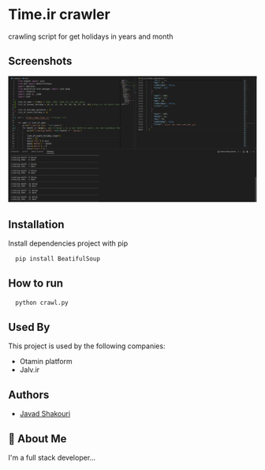 
# Time.ir crawler

crawling script for get holidays in years and month


## Screenshots

![App Screenshot](https://github.com/JaShakouri/time.ir-crawling/blob/master/crawling-script.png)


## Installation

Install dependencies project with pip

```bash
  pip install BeatifulSoup
```
    
## How to run

```bash
  python crawl.py
```


## Used By

This project is used by the following companies:

- Otamin platform
- Jalv.ir


## Authors

- [Javad Shakouri](https://www.github.com/jashakouri)
## 🚀 About Me
I'm a full stack developer...


